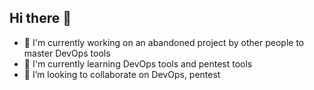 ## Hi there 👋

- 🔭 I'm currently working on an abandoned project by other people to master DevOps tools
- 🌱 I'm currently learning DevOps tools and pentest tools
- 👯 I’m looking to collaborate on DevOps, pentest
<!--
**znakar/znakar** is a ✨ _special_ ✨ repository because its `README.md` (this file) appears on your GitHub profile.

Here are some ideas to get you started:

- 🔭 I’m currently working on ...
- 🌱 I’m currently learning ...
- 👯 I’m looking to collaborate on ...
- 🤔 I’m looking for help with ...
- 💬 Ask me about ...
- 📫 How to reach me: ...
- 😄 Pronouns: ...
- ⚡ Fun fact: ...
-->
